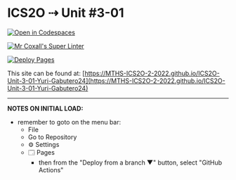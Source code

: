 # ICS2O ⇢ Unit #3-01

[![Open in Codespaces](https://classroom.github.com/assets/launch-codespace-f4981d0f882b2a3f0472912d15f9806d57e124e0fc890972558857b51b24a6f9.svg)](https://classroom.github.com/open-in-codespaces?assignment_repo_id=10706413)

[![Mr Coxall's Super Linter](https://github.com/MTHS-ICS2O-2-2022/ICS2O-Unit-3-01-Yuri-Gabutero24/workflows/Mr%20Coxall's%20Super%20Linter/badge.svg)](https://github.com/MTHS-ICS2O-2-2022/ICS2O-Unit-3-01-Yuri-Gabutero24/actions)

[![Deploy Pages](https://github.com/MTHS-ICS2O-2-2022/ICS2O-Unit-3-01-Yuri-Gabutero24/workflows/Deploy%20Pages/badge.svg)](https://github.com/MTHS-ICS2O-2-2022/ICS2O-Unit-3-01-Yuri-Gabutero24/actions)

This site can be found at: [https://MTHS-ICS2O-2-2022.github.io/ICS2O-Unit-3-01-Yuri-Gabutero24](https://MTHS-ICS2O-2-2022.github.io/ICS2O-Unit-3-01-Yuri-Gabutero24)

---

**NOTES ON INITIAL LOAD:**
- remember to goto on the menu bar:
  - File
  - Go to Repository
  - ⚙ Settings
  - 🗔 Pages
    - then from the "Deploy from a branch ▼" button, select "GitHub Actions"
